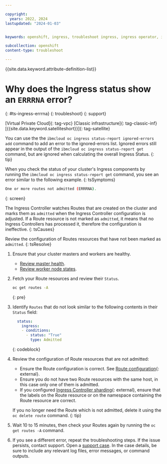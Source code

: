 ```yaml
---

copyright:
  years: 2022, 2024
lastupdated: "2024-01-03"


keywords: openshift, ingress, troubleshoot ingress, ingress operator, ingress cluster operator, missing ip addresses, errrna

subcollection: openshift
content-type: troubleshoot

---
```


{{site.data.keyword.attribute-definition-list}}



# Why does the Ingress status show an `ERRRNA` error?
{: #ts-ingress-errrna}
{: troubleshoot}
{: support}

[Virtual Private Cloud]{: tag-vpc} [Classic infrastructure]{: tag-classic-inf} [{{site.data.keyword.satelliteshort}}]{: tag-satellite}

You can use the the `ibmcloud oc ingress status-report ignored-errors add` command to add an error to the ignored-errors list. Ignored errors still appear in the output of the `ibmcloud oc ingress status-report get` command, but are ignored when calculating the overall Ingress Status.
{: tip}

When you check the status of your cluster's Ingress components by running the `ibmcloud oc ingress status-report get` command, you see an error similar to the following example.
{: tsSymptoms}

```sh
One or more routes not admitted (ERRRNA).
```
{: screen}


The Ingress Controller watches Routes that are created on the cluster and marks them as `admitted` when the Ingress Controller configuration is adjusted. If a Route resource is not marked as `admitted`, it means that no Ingress Controllers has processed it, therefore the configuration is ineffective.
{: tsCauses}

Review the configuration of Routes resources that have not been marked as `admitted`.
{: tsResolve}

1. Ensure that your cluster masters and workers are healthy.
    - [Review master health](/docs/openshift?topic=openshift-debug_master#review-master-health).
    - [Review worker node states](/docs/openshift?topic=openshift-worker-node-state-reference).
    
1. Fetch your Route resources and review their `Status`.
    ```sh
    oc get routes -A
    ```
    {: pre}
    
1. Identify `Routes` that do not look similar to the following contents in their `Status` field:
    ```yaml
      status:
        ingress:
        - conditions:
          - status: "True"
            type: Admitted
    ```
    {: codeblock}
    
1. Review the configuration of Route resources that are not admitted:

    - Ensure the Route configuration is correct. See [Route configuration](https://docs.openshift.com/container-platform/4.11/networking/routes/route-configuration.html){: external}.
    - Ensure you do not have two Route resources with the same host, in this case only one of them is admitted.
    - If you configured [Ingress Controller sharding](https://docs.openshift.com/container-platform/4.11/networking/ingress-operator.html#nw-ingress-sharding_configuring-ingress){: external}, ensure that the labels on the Route resource or on the namespace containing the Route resource are correct.

    If you no longer need the Route which is not admitted, delete it using the `oc delete route` command.
    {: tip}

1. Wait 10 to 15 minutes, then check your Routes again by running the `oc get routes -A` command.
1. If you see a different error, repeat the troubleshooting steps. If the issue persists, contact support. Open a [support case](/docs/get-support?topic=get-support-using-avatar). In the case details, be sure to include any relevant log files, error messages, or command outputs.


